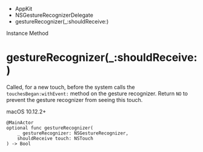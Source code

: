 

- AppKit
- NSGestureRecognizerDelegate
-  gestureRecognizer(\_:shouldReceive:) 

Instance Method

# gestureRecognizer(\_:shouldReceive:)

Called, for a new touch, before the system calls the `touchesBegan:withEvent:` method on the gesture recognizer. Return `NO` to prevent the gesture recognizer from seeing this touch.

macOS 10.12.2+

``` source
@MainActor
optional func gestureRecognizer(
    _ gestureRecognizer: NSGestureRecognizer,
    shouldReceive touch: NSTouch
) -> Bool
```

